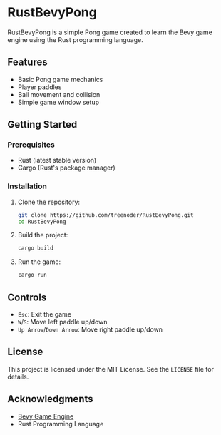 # RustBevyPong

RustBevyPong is a simple Pong game created to learn the Bevy game engine using the Rust programming language.

## Features

- Basic Pong game mechanics
- Player paddles
- Ball movement and collision
- Simple game window setup

## Getting Started

### Prerequisites

- Rust (latest stable version)
- Cargo (Rust's package manager)

### Installation

1. Clone the repository:
    ```sh
    git clone https://github.com/treenoder/RustBevyPong.git
    cd RustBevyPong
    ```

2. Build the project:
    ```sh
    cargo build
    ```

3. Run the game:
    ```sh
    cargo run
    ```

## Controls

- `Esc`: Exit the game
- `W`/`S`: Move left paddle up/down
- `Up Arrow`/`Down Arrow`: Move right paddle up/down

## License

This project is licensed under the MIT License. See the `LICENSE` file for details.

## Acknowledgments

- [Bevy Game Engine](https://bevyengine.org/)
- Rust Programming Language
